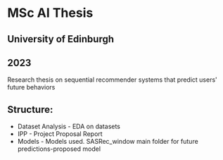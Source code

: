 # MSc AI Thesis
## University of Edinburgh
## 2023
Research thesis on sequential recommender systems that predict users' future behaviors

## Structure:
- Dataset Analysis - EDA on datasets
- IPP - Project Proposal Report
- Models - Models used. SASRec_window main folder for future predictions-proposed model
